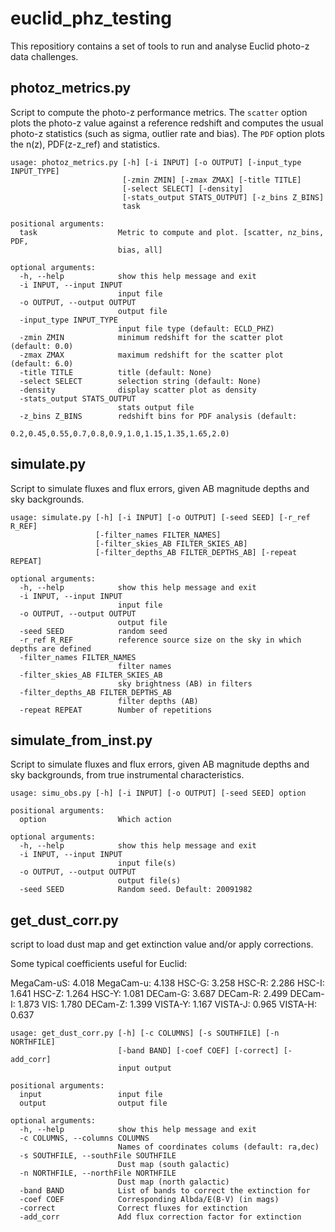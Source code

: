 # euclid_phz_testing

This repositiory contains a set of tools to run and analyse Euclid photo-z data challenges.

## photoz_metrics.py

Script to compute the photo-z performance metrics. The `scatter` option plots the photo-z value against a reference redshift and computes the usual photo-z statistics (such as sigma, outlier rate and bias). The `PDF` option plots the n(z), PDF(z-z_ref) and statistics.

```
usage: photoz_metrics.py [-h] [-i INPUT] [-o OUTPUT] [-input_type INPUT_TYPE]
                         [-zmin ZMIN] [-zmax ZMAX] [-title TITLE]
                         [-select SELECT] [-density]
                         [-stats_output STATS_OUTPUT] [-z_bins Z_BINS]
                         task

positional arguments:
  task                  Metric to compute and plot. [scatter, nz_bins, PDF,
                        bias, all]

optional arguments:
  -h, --help            show this help message and exit
  -i INPUT, --input INPUT
                        input file
  -o OUTPUT, --output OUTPUT
                        output file
  -input_type INPUT_TYPE
                        input file type (default: ECLD_PHZ)
  -zmin ZMIN            minimum redshift for the scatter plot (default: 0.0)
  -zmax ZMAX            maximum redshift for the scatter plot (default: 6.0)
  -title TITLE          title (default: None)
  -select SELECT        selection string (default: None)
  -density              display scatter plot as density
  -stats_output STATS_OUTPUT
                        stats output file
  -z_bins Z_BINS        redshift bins for PDF analysis (default:
                        0.2,0.45,0.55,0.7,0.8,0.9,1.0,1.15,1.35,1.65,2.0)
```

## simulate.py

Script to simulate fluxes and flux errors, given AB magnitude
depths and sky backgrounds.

```
usage: simulate.py [-h] [-i INPUT] [-o OUTPUT] [-seed SEED] [-r_ref R_REF]
                   [-filter_names FILTER_NAMES]
                   [-filter_skies_AB FILTER_SKIES_AB]
                   [-filter_depths_AB FILTER_DEPTHS_AB] [-repeat REPEAT]

optional arguments:
  -h, --help            show this help message and exit
  -i INPUT, --input INPUT
                        input file
  -o OUTPUT, --output OUTPUT
                        output file
  -seed SEED            random seed
  -r_ref R_REF          reference source size on the sky in which depths are defined
  -filter_names FILTER_NAMES
                        filter names
  -filter_skies_AB FILTER_SKIES_AB
                        sky brightness (AB) in filters
  -filter_depths_AB FILTER_DEPTHS_AB
                        filter depths (AB)
  -repeat REPEAT        Number of repetitions
  ```

## simulate_from_inst.py

Script to simulate fluxes and flux errors, given AB magnitude
depths and sky backgrounds, from true instrumental
characteristics.


```
usage: simu_obs.py [-h] [-i INPUT] [-o OUTPUT] [-seed SEED] option

positional arguments:
  option                Which action

optional arguments:
  -h, --help            show this help message and exit
  -i INPUT, --input INPUT
                        input file(s)
  -o OUTPUT, --output OUTPUT
                        output file(s)
  -seed SEED            Random seed. Default: 20091982
```

## get_dust_corr.py

script to load dust map and get extinction value and/or apply corrections.

Some typical coefficients useful for Euclid:

MegaCam-uS: 4.018
MegaCam-u: 4.138
HSC-G: 3.258
HSC-R: 2.286
HSC-I: 1.641
HSC-Z: 1.264
HSC-Y: 1.081
DECam-G: 3.687
DECam-R: 2.499
DECam-I: 1.873
VIS: 1.780
DECam-Z: 1.399
VISTA-Y: 1.167
VISTA-J: 0.965
VISTA-H: 0.637


```
usage: get_dust_corr.py [-h] [-c COLUMNS] [-s SOUTHFILE] [-n NORTHFILE]
                        [-band BAND] [-coef COEF] [-correct] [-add_corr]
                        input output

positional arguments:
  input                 input file
  output                output file

optional arguments:
  -h, --help            show this help message and exit
  -c COLUMNS, --columns COLUMNS
                        Names of coordinates colums (default: ra,dec)
  -s SOUTHFILE, --southFile SOUTHFILE
                        Dust map (south galactic)
  -n NORTHFILE, --northFile NORTHFILE
                        Dust map (north galactic)
  -band BAND            List of bands to correct the extinction for
  -coef COEF            Corresponding Albda/E(B-V) (in mags)
  -correct              Correct fluxes for extinction
  -add_corr             Add flux correction factor for extinction
```
